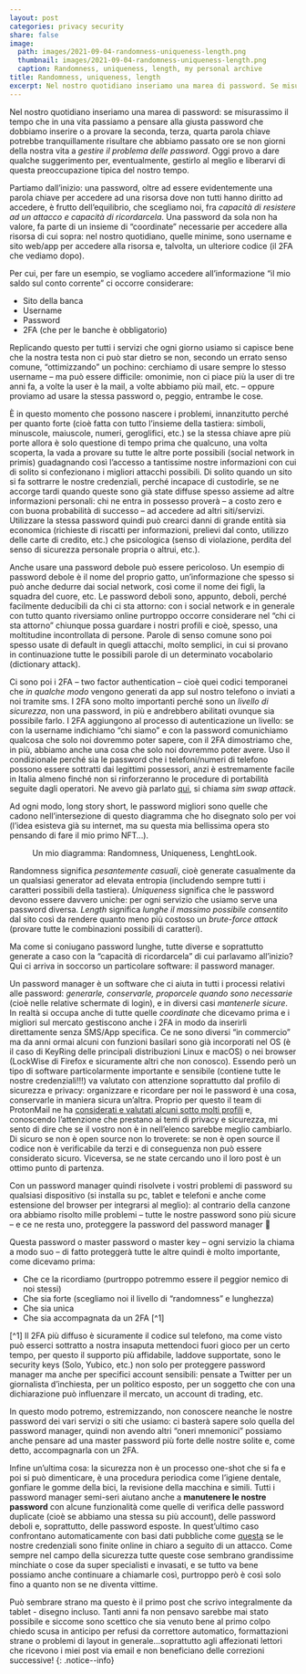 ```yaml
---
layout: post
categories: privacy security
share: false
image:
  path: images/2021-09-04-randomness-uniqueness-length.png
  thumbnail: images/2021-09-04-randomness-uniqueness-length.png
  caption: Randomness, uniqueness, length, my personal archive
title: Randomness, uniqueness, length
excerpt: Nel nostro quotidiano inseriamo una marea di password. Se misurassimo il tempo che in una vita passiamo a pensare alla giusta password che dobbiamo inserire o a provare la seconda, terza, quarta parola chiave potrebbe tranquillamente risultare che abbiamo passato ore se non giorni della nostra vita a gestire il problema delle password. Oggi provo […]
---
```

Nel nostro quotidiano inseriamo una marea di password: se misurassimo il tempo che in una vita passiamo a pensare alla giusta password che dobbiamo inserire o a provare la seconda, terza, quarta parola chiave potrebbe tranquillamente risultare che abbiamo passato ore se non giorni della nostra vita a _gestire il problema delle password_. Oggi provo a dare qualche suggerimento per, eventualmente, gestirlo al meglio e liberarvi di questa preoccupazione tipica del nostro tempo.

Partiamo dall’inizio: una password, oltre ad essere evidentemente una parola chiave per accedere ad una risorsa dove non tutti hanno diritto ad accedere, è frutto dell’equilibrio, che scegliamo noi, fra _capacità di resistere ad un attacco e capacità di ricordarcela_. Una password da sola non ha valore, fa parte di un insieme di “coordinate” necessarie per accedere alla risorsa di cui sopra: nel nostro quotidiano, quelle minime, sono username e sito web/app per accedere alla risorsa e, talvolta, un ulteriore codice (il 2FA che vediamo dopo).

Per cui, per fare un esempio, se vogliamo accedere all’informazione “il mio saldo sul conto corrente” ci occorre considerare:

* Sito della banca
* Username
* Password
* 2FA (che per le banche è obbligatorio)

Replicando questo per tutti i servizi che ogni giorno usiamo si capisce bene che la nostra testa non ci può star dietro se non, secondo un errato senso comune, “ottimizzando” un pochino: cerchiamo di usare sempre lo stesso username – ma può essere difficile: omonimie, non ci piace più la user di tre anni fa, a volte la user è la mail, a volte abbiamo più mail, etc. – oppure proviamo ad usare la stessa password o, peggio, entrambe le cose.

È in questo momento che possono nascere i problemi, innanzitutto perché per quanto forte (cioè fatta con tutto l’insieme della tastiera: simboli, minuscole, maiuscole, numeri, geroglifici, etc.) se la stessa chiave apre più porte allora è solo questione di tempo prima che qualcuno, una volta scoperta, la vada a provare su tutte le altre porte possibili (social network in primis) guadagnando così l’accesso a tantissime nostre informazioni con cui di solito si confezionano i migliori attacchi possibili. Di solito quando un sito si fa sottrarre le nostre credenziali, perché incapace di custodirle, se ne accorge tardi quando queste sono già state diffuse spesso assieme ad altre informazioni personali: chi ne entra in possesso proverà – a costo zero e con buona probabilità di successo – ad accedere ad altri siti/servizi. Utilizzare la stessa password quindi può crearci danni di grande entità sia economica (richieste di riscatti per informazioni, prelievi dal conto, utilizzo delle carte di credito, etc.) che psicologica (senso di violazione, perdita del senso di sicurezza personale propria o altrui, etc.).

Anche usare una password debole può essere pericoloso. Un esempio di password debole è il nome del proprio gatto, un’informazione che spesso si può anche dedurre dai social network, così come il nome dei figli, la squadra del cuore, etc. Le password deboli sono, appunto, deboli, perché facilmente deducibili da chi ci sta attorno: con i social network e in generale con tutto quanto riversiamo online purtroppo occorre considerare nel “chi ci sta attorno” chiunque possa guardare i nostri profili e cioè, spesso, una moltitudine incontrollata di persone. Parole di senso comune sono poi spesso usate di default in quegli attacchi, molto semplici, in cui si provano in continuazione tutte le possibili parole di un determinato vocabolario (dictionary attack).

Ci sono poi i 2FA – two factor authentication – cioè quei codici temporanei che _in qualche modo_ vengono generati da app sul nostro telefono o inviati a noi tramite sms. I 2FA sono molto importanti perché sono un _livello di sicurezza_, non una password, in più e andrebbero abilitati ovunque sia possibile farlo. I 2FA aggiungono al processo di autenticazione un livello: se con la username indichiamo “chi siamo” e con la password comunichiamo qualcosa che solo noi dovremmo poter sapere, con il 2FA dimostriamo che, in più, abbiamo anche una cosa che solo noi dovremmo poter avere. Uso il condizionale perché sia le password che i telefoni/numeri di telefono possono essere sottratti dai legittimi possessori, anzi è estremamente facile in Italia almeno finché non si rinforzeranno le procedure di portabilità seguite dagli operatori. Ne avevo già parlato [qui](https://www.fabiolucidi.it/2020/12/29/acchiappafantasmi-forse-ne-abbiamo-bisogno/), si chiama _sim swap attack_.

Ad ogni modo, long story short, le password migliori sono quelle che cadono nell’intersezione di questo diagramma che ho disegnato solo per voi (l’idea esisteva già su internet, ma su questa mia bellissima opera sto pensando di fare il mio primo NFT…).

<figure class="align-center" style="width: 580px">
  <a href="#"><img src="{{ 'images/2021-09-04-randomness-uniqueness-length.png' | absolute_url }}" alt=""></a>
  <figcaption>Un mio diagramma: Randomness, Uniqueness, LenghtLook.</figcaption>
</figure>

Randomness significa _pesantemente casuali_, cioè generate casualmente da un qualsiasi generator ad elevata entropia (includendo sempre tutti i caratteri possibili della tastiera).
_Uniqueness_ significa che le password devono essere davvero uniche: per ogni servizio che usiamo serve una password diversa.
_Length_ significa _lunghe il massimo possibile consentito_ dal sito così da rendere quanto meno più costoso un _brute-force attack_ (provare tutte le combinazioni possibili di caratteri).

Ma come si coniugano password lunghe, tutte diverse e soprattutto generate a caso con la “capacità di ricordarcela” di cui parlavamo all’inizio? Qui ci arriva in soccorso un particolare software: il password manager.

Un password manager è un software che ci aiuta in tutti i processi relativi alle password: *generarle, conservarle, proporcele quando sono necessarie* (cioè nelle relative schermate di login), e in diversi casi *mantenerle sicure*. In realtà si occupa anche di tutte quelle _coordinate_ che dicevamo prima e i migliori sul mercato gestiscono anche i 2FA in modo da inserirli direttamente senza SMS/App specifica.
Ce ne sono diversi “in commercio” ma da anni ormai alcuni con funzioni basilari sono già incorporati nel OS (è il caso di KeyRing delle principali distribuzioni Linux e macOS) o nei browser (LockWise di Firefox e sicuramente altri che non conosco).
Essendo però un tipo di software particolarmente importante e sensibile (contiene tutte le nostre credenziali!!!) va valutato con attenzione soprattutto dal profilo di sicurezza e privacy: organizzare e ricordare per noi le password è una cosa, conservarle in maniera sicura un’altra. Proprio per questo il team di ProtonMail ne ha [considerati e valutati alcuni sotto molti profili](https://protonmail.com/blog/open-source-password-managers/) e, conoscendo l’attenzione che prestano ai temi di privacy e sicurezza, mi sento di dire che se il vostro non è in nell’elenco sarebbe meglio cambiarlo. Di sicuro se non è open source non lo troverete: se non è open source il codice non è verificabile da terzi e di conseguenza non può essere considerato sicuro.
Viceversa, se ne state cercando uno il loro post è un ottimo punto di partenza.

Con un password manager quindi risolvete i vostri problemi di password su qualsiasi dispositivo (si installa su pc, tablet e telefoni e anche come estensione del browser per integrarsi al meglio): al contrario della canzone ora abbiamo risolto mille problemi – tutte le nostre password sono più sicure – e ce ne resta uno, proteggere la password del password manager 🙂

Questa password o master password o master key – ogni servizio la chiama a modo suo – di fatto proteggerà tutte le altre quindi è molto importante, come dicevamo prima:

* Che ce la ricordiamo (purtroppo potremmo essere il peggior nemico di noi stessi)
* Che sia forte (scegliamo noi il livello di “randomness” e lunghezza)
* Che sia unica
* Che sia accompagnata da un 2FA [^1]

[^1] Il 2FA più diffuso è sicuramente il codice sul telefono, ma come visto può esserci sottratto a nostra insaputa mettendoci fuori gioco per un certo tempo, per questo il supporto più affidabile, laddove supportate, sono le security keys (Solo, Yubico, etc.) non solo per proteggere password manager ma anche per specifici account sensibili: pensate a Twitter per un giornalista d’inchiesta, per un politico esposto, per un soggetto che con una dichiarazione può influenzare il mercato, un account di trading, etc.

In questo modo potremo, estremizzando, non conoscere neanche le nostre password dei vari servizi o siti che usiamo: ci basterà sapere solo quella del password manager, quindi non avendo altri “oneri mnemonici” possiamo anche pensare ad una master password più forte delle nostre solite e, come detto, accompagnarla con un 2FA.

Infine un’ultima cosa: la sicurezza non è un processo one-shot che si fa e poi si può dimenticare, è una procedura periodica come l’igiene dentale, gonfiare le gomme della bici, la revisione della macchina e simili. Tutti i password manager semi-seri aiutano anche a **manutenere le nostre password** con alcune funzionalità come quelle di verifica delle password duplicate (cioè se abbiamo una stessa su più account), delle password deboli e, soprattutto, delle password esposte. In quest’ultimo caso confrontano automaticamente con basi dati pubbliche come [questa](https://haveibeenpwned.com/) se le nostre credenziali sono finite online in chiaro a seguito di un attacco. Come sempre nel campo della sicurezza tutte queste cose sembrano grandissime minchiate o cose da super specialisti e invasati, e se tutto va bene possiamo anche continuare a chiamarle così, purtroppo però è così solo fino a quanto non se ne diventa vittime.

Può sembrare strano ma questo è il primo post che scrivo integralmente da tablet - disegno incluso. Tanti anni fa non pensavo sarebbe mai stato possibile e siccome sono scettico che sia venuto bene al primo colpo chiedo scusa in anticipo per refusi da correttore automatico, formattazioni strane o problemi di layout in generale…soprattutto agli affezionati lettori che ricevono i miei post via email e non beneficiano delle correzioni successive!
{: .notice--info}

